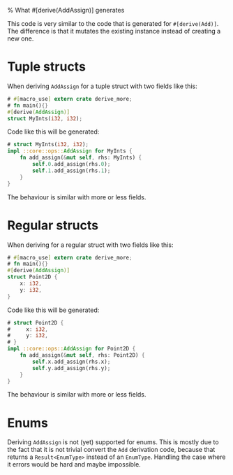 % What #[derive(AddAssign)] generates

This code is very similar to the code that is generated for `#[derive(Add)]`.
The difference is that it mutates the existing instance instead of creating a
new one.

# Tuple structs

When deriving `AddAssign` for a tuple struct with two fields like this:

```rust
# #[macro_use] extern crate derive_more;
# fn main(){}
#[derive(AddAssign)]
struct MyInts(i32, i32);
```

Code like this will be generated:

```rust
# struct MyInts(i32, i32);
impl ::core::ops::AddAssign for MyInts {
    fn add_assign(&mut self, rhs: MyInts) {
        self.0.add_assign(rhs.0);
        self.1.add_assign(rhs.1);
    }
}
```

The behaviour is similar with more or less fields.

# Regular structs

When deriving for a regular struct with two fields like this:

```rust
# #[macro_use] extern crate derive_more;
# fn main(){}
#[derive(AddAssign)]
struct Point2D {
    x: i32,
    y: i32,
}
```

Code like this will be generated:

```rust
# struct Point2D {
#     x: i32,
#     y: i32,
# }
impl ::core::ops::AddAssign for Point2D {
    fn add_assign(&mut self, rhs: Point2D) {
        self.x.add_assign(rhs.x);
        self.y.add_assign(rhs.y);
    }
}
```

The behaviour is similar with more or less fields.

# Enums

Deriving `AddAssign` is not (yet) supported for enums.
This is mostly due to the fact that it is not trivial convert the `Add`
derivation code, because that returns a `Result<EnumType>` instead of an
`EnumType`.
Handling the case where it errors would be hard and maybe impossible.
